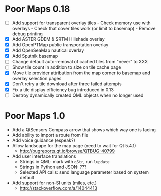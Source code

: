 Poor Maps 0.18
==============

 * [ ] Add support for transparent overlay tiles
       - Check memory use with overlays
       - Check that cover tiles work (or limit to basemap)
       - Remove debug printing
 * [X] Add ASTER GDEM & SRTM Hillshade overlay
 * [X] Add OpenPTMap public transportation overlay
 * [X] Add OpenSeaMap nautical overlay
 * [X] Add Sputnik basemap
 * [ ] Change default auto-removal of cached tiles from "never" to XXX
 * [ ] Show tile count in addition to size on tile cache page
 * [X] Move tile provider attribution from the map corner
       to basemap and overlay selection pages
 * [X] Don't retry a tile download after three failed attempts
 * [X] Fix a tile display efficiency bug introduced in 0.13
 * [ ] Destroy dynamically created QML objects when no longer used

Poor Maps 1.0
=============

 * Add a QtSensors Compass arrow that shows which way one is facing
 * Add ability to import a route from file
 * Add voice guidance (espeak?)
 * Allow landscape for the map page (need to wait for Qt 5.4.1)
   - <http://bugreports.qt.io/browse/QTBUG-40799>
 * Add user interface translations
   - Strings in QML: mark with `qStr`, run `lupdate`
   - Strings in Python and JSON: ???
   - Selected API calls: send language parameter based on system default
 * Add support for non-SI units (miles, etc.)
   - <http://stackoverflow.com/a/14044413>
